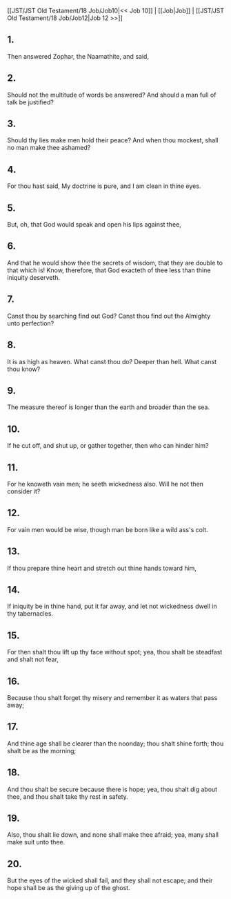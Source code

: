 [[JST/JST Old Testament/18 Job/Job10|<< Job 10]] | [[Job|Job]] | [[JST/JST Old Testament/18 Job/Job12|Job 12 >>]]
## 1.
Then answered Zophar, the Naamathite, and said,
## 2.
Should not the multitude of words be answered? And should a man full of talk be justified?
## 3.
Should thy lies make men hold their peace? And when thou mockest, shall no man make thee ashamed?
## 4.
For thou hast said, My doctrine is pure, and I am clean in thine eyes.
## 5.
But, oh, that God would speak and open his lips against thee,
## 6.
And that he would show thee the secrets of wisdom, that they are double to that which is! Know, therefore, that God exacteth of thee less than thine iniquity deserveth.
## 7.
Canst thou by searching find out God? Canst thou find out the Almighty unto perfection?
## 8.
It is as high as heaven. What canst thou do? Deeper than hell. What canst thou know?
## 9.
The measure thereof is longer than the earth and broader than the sea.
## 10.
If he cut off, and shut up, or gather together, then who can hinder him?
## 11.
For he knoweth vain men; he seeth wickedness also. Will he not then consider it?
## 12.
For vain men would be wise, though man be born like a wild ass\'s colt.
## 13.
If thou prepare thine heart and stretch out thine hands toward him,
## 14.
If iniquity be in thine hand, put it far away, and let not wickedness dwell in thy tabernacles.
## 15.
For then shalt thou lift up thy face without spot; yea, thou shalt be steadfast and shalt not fear,
## 16.
Because thou shalt forget thy misery and remember it as waters that pass away;
## 17.
And thine age shall be clearer than the noonday; thou shalt shine forth; thou shalt be as the morning;
## 18.
And thou shalt be secure because there is hope; yea, thou shalt dig about thee, and thou shalt take thy rest in safety.
## 19.
Also, thou shalt lie down, and none shall make thee afraid; yea, many shall make suit unto thee.
## 20.
But the eyes of the wicked shall fail, and they shall not escape; and their hope shall be as the giving up of the ghost.

